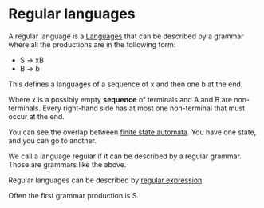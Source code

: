 # Regular languages
A regular language is a [Languages](Languages/Languages.md) that can be described by a grammar where all the productions are in the following form:
 
 - S → xB
 - B → b

This defines a languages of a sequence of x and then one b at the end. 

Where x is a possibly empty **sequence** of terminals and A and B are non-terminals. Every right-hand side has at most one non-terminal that must occur at the end.

You can see the overlap between [finite state automata](finite%20state%20automata.md). You have one state, and you can go to another. 

We call a language regular if it can be described by a regular grammar. Those are grammars like the above.

Regular languages can be described by [regular expression](Regular%20expression.md).

Often the first grammar production is S.
